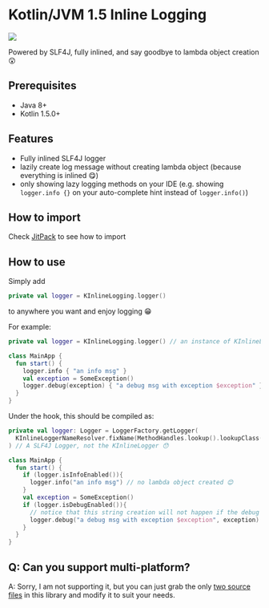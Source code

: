 # Kotlin/JVM 1.5 Inline Logging
[![](https://jitpack.io/v/CXwudi/kotlin-jvm-inline-logging.svg)](https://jitpack.io/#CXwudi/kotlin-jvm-inline-logging)

Powered by SLF4J, fully inlined, and say goodbye to lambda object creation 😲

## Prerequisites

- Java 8+
- Kotlin 1.5.0+

## Features

- Fully inlined SLF4J logger
- lazily create log message without creating lambda object (because everything is inlined 😋)
- only showing lazy logging methods on your IDE (e.g. showing `logger.info {}` on your auto-complete hint instead of `logger.info()`)

## How to import

Check [JitPack](https://jitpack.io/#CXwudi/kotlin-jvm-inline-logging) to see how to import

## How to use

Simply add 

```kotlin
private val logger = KInlineLogging.logger()
```

to anywhere you want and enjoy logging 😁

For example:

```kotlin
private val logger = KInlineLogging.logger() // an instance of KInlineLogger, which is a value class of SLF4J Logger

class MainApp {
  fun start() {
    logger.info { "an info msg" }
    val exception = SomeException()
    logger.debug(exception) { "a debug msg with exception $exception" }
  }
}
```
Under the hook, this should be compiled as:
```kotlin
private val logger: Logger = LoggerFactory.getLogger(
  KInlineLoggerNameResolver.fixName(MethodHandles.lookup().lookupClass())
) // A SLF4J Logger, not the KInlineLogger 😯

class MainApp {
  fun start() {
    if (logger.isInfoEnabled()){
      logger.info("an info msg") // no lambda object created 😊
    }
    val exception = SomeException()
    if (logger.isDebugEnabled()){
      // notice that this string creation will not happen if the debug level is not enabled
      logger.debug("a debug msg with exception $exception", exception) 
    } 
  }
}
```

## Q: Can you support multi-platform?

A: Sorry, I am not supporting it, but you can just grab the only [two source files](./lib/src/main/kotlin/mikufan/cx/inlinelogging/) in this library and modify it to suit your needs. 

